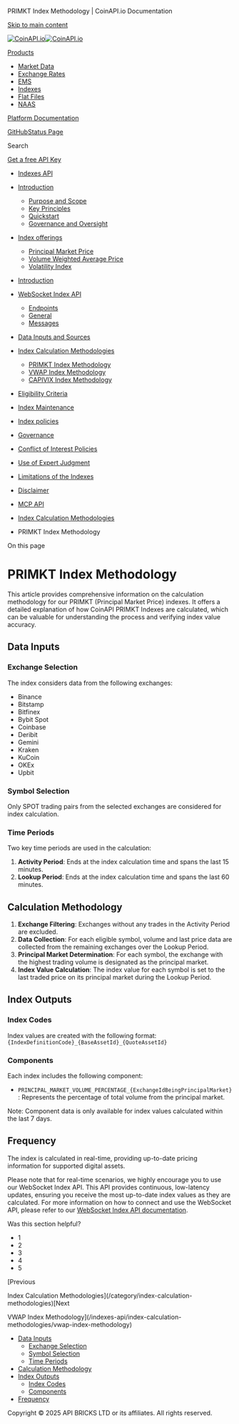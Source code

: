 PRIMKT Index Methodology | CoinAPI.io Documentation




[Skip to main content](#__docusaurus_skipToContent_fallback)

[![CoinAPI.io](/img/logo.svg)![CoinAPI.io](/img/logo.svg)](https://www.coinapi.io)

[Products](/indexes-api/index-calculation-methodologies/primkt-index-methodology)

* [Market Data](/market-data/)
* [Exchange Rates](/exchange-rates-api/)
* [EMS](/ems-api/)
* [Indexes](/indexes-api/)
* [Flat Files](/flat-files-api/)
* [NAAS](/naas-api/)

[Platform Documentation](/general/authentication)

[GitHub](https://github.com/api-bricks/api-bricks-sdk)[Status Page](https://status.coinapi.io)

Search

[Get a free API Key](https://console.coinapi.io/?link=/apikeys/create)

* [Indexes API](/indexes-api/)
* [Introduction](/indexes-api/introduction/)

  + [Purpose and Scope](/indexes-api/introduction/purpose-and-scope)
  + [Key Principles](/indexes-api/introduction/key-principles)
  + [Quickstart](/indexes-api/introduction/quickstart)
  + [Governance and Oversight](/indexes-api/introduction/governance-and-oversight)
* [Index offerings](/category/index-offerings)

  + [Principal Market Price](/indexes-api/index-offerings/primkt-index)
  + [Volume Weighted Average Price](/indexes-api/index-offerings/vwap-index)
  + [Volatility Index](/indexes-api/index-offerings/capivix-index)
* [Introduction](/indexes-api/rest-api/coinapi-indexes-rest-api)
* [WebSocket Index API](/indexes-api/websocket-api/)

  + [Endpoints](/indexes-api/websocket-api/endpoints)
  + [General](/indexes-api/websocket-api/general)
  + [Messages](/indexes-api/websocket-api/messages)
* [Data Inputs and Sources](/indexes-api/data-inputs-and-sources/)
* [Index Calculation Methodologies](/category/index-calculation-methodologies)

  + [PRIMKT Index Methodology](/indexes-api/index-calculation-methodologies/primkt-index-methodology)
  + [VWAP Index Methodology](/indexes-api/index-calculation-methodologies/vwap-index-methodology)
  + [CAPIVIX Index Methodology](/indexes-api/index-calculation-methodologies/capivix-index-methodology)
* [Eligibility Criteria](/category/eligibility-criteria)
* [Index Maintenance](/category/index-maintenance)
* [Index policies](/indexes-api/index-policies/)
* [Governance](/category/governance)
* [Conflict of Interest Policies](/indexes-api/conflict-of-interest-policies)
* [Use of Expert Judgment](/indexes-api/use-of-expert-judgment)
* [Limitations of the Indexes](/indexes-api/limitations-of-the-indexes)
* [Disclaimer](/indexes-api/disclaimer)
* [MCP API](/indexes-api/mcp)

* [Index Calculation Methodologies](/category/index-calculation-methodologies)
* PRIMKT Index Methodology

On this page

PRIMKT Index Methodology
========================

This article provides comprehensive information on the calculation methodology for our PRIMKT (Principal Market Price) indexes. It offers a detailed explanation of how CoinAPI PRIMKT Indexes are calculated, which can be valuable for understanding the process and verifying index value accuracy.

Data Inputs[​](/indexes-api/index-calculation-methodologies/primkt-index-methodology#data-inputs "Direct link to Data Inputs")
------------------------------------------------------------------------------------------------------------------------------

### Exchange Selection[​](/indexes-api/index-calculation-methodologies/primkt-index-methodology#exchange-selection "Direct link to Exchange Selection")

The index considers data from the following exchanges:

* Binance
* Bitstamp
* Bitfinex
* Bybit Spot
* Coinbase
* Deribit
* Gemini
* Kraken
* KuCoin
* OKEx
* Upbit

### Symbol Selection[​](/indexes-api/index-calculation-methodologies/primkt-index-methodology#symbol-selection "Direct link to Symbol Selection")

Only SPOT trading pairs from the selected exchanges are considered for index calculation.

### Time Periods[​](/indexes-api/index-calculation-methodologies/primkt-index-methodology#time-periods "Direct link to Time Periods")

Two key time periods are used in the calculation:

1. **Activity Period**: Ends at the index calculation time and spans the last 15 minutes.
2. **Lookup Period**: Ends at the index calculation time and spans the last 60 minutes.

Calculation Methodology[​](/indexes-api/index-calculation-methodologies/primkt-index-methodology#calculation-methodology "Direct link to Calculation Methodology")
------------------------------------------------------------------------------------------------------------------------------------------------------------------

1. **Exchange Filtering**: Exchanges without any trades in the Activity Period are excluded.
2. **Data Collection**: For each eligible symbol, volume and last price data are collected from the remaining exchanges over the Lookup Period.
3. **Principal Market Determination**: For each symbol, the exchange with the highest trading volume is designated as the principal market.
4. **Index Value Calculation**: The index value for each symbol is set to the last traded price on its principal market during the Lookup Period.

Index Outputs[​](/indexes-api/index-calculation-methodologies/primkt-index-methodology#index-outputs "Direct link to Index Outputs")
------------------------------------------------------------------------------------------------------------------------------------

### Index Codes[​](/indexes-api/index-calculation-methodologies/primkt-index-methodology#index-codes "Direct link to Index Codes")

Index values are created with the following format:
`{IndexDefinitionCode}_{BaseAssetId}_{QuoteAssetId}`

### Components[​](/indexes-api/index-calculation-methodologies/primkt-index-methodology#components "Direct link to Components")

Each index includes the following component:

* `PRINCIPAL_MARKET_VOLUME_PERCENTAGE_{ExchangeIdBeingPrincipalMarket}`: Represents the percentage of total volume from the principal market.

Note: Component data is only available for index values calculated within the last 7 days.

Frequency[​](/indexes-api/index-calculation-methodologies/primkt-index-methodology#frequency "Direct link to Frequency")
------------------------------------------------------------------------------------------------------------------------

The index is calculated in real-time, providing up-to-date pricing information for supported digital assets.

Please note that for real-time scenarios, we highly encourage you to use our WebSocket Index API. This API provides continuous, low-latency updates, ensuring you receive the most up-to-date index values as they are calculated. For more information on how to connect and use the WebSocket API, please refer to our [WebSocket Index API documentation](/indexes-api/websocket-api).

Was this section helpful?

* 1
* 2
* 3
* 4
* 5

[Previous

Index Calculation Methodologies](/category/index-calculation-methodologies)[Next

VWAP Index Methodology](/indexes-api/index-calculation-methodologies/vwap-index-methodology)

* [Data Inputs](/indexes-api/index-calculation-methodologies/primkt-index-methodology#data-inputs)
  + [Exchange Selection](/indexes-api/index-calculation-methodologies/primkt-index-methodology#exchange-selection)
  + [Symbol Selection](/indexes-api/index-calculation-methodologies/primkt-index-methodology#symbol-selection)
  + [Time Periods](/indexes-api/index-calculation-methodologies/primkt-index-methodology#time-periods)
* [Calculation Methodology](/indexes-api/index-calculation-methodologies/primkt-index-methodology#calculation-methodology)
* [Index Outputs](/indexes-api/index-calculation-methodologies/primkt-index-methodology#index-outputs)
  + [Index Codes](/indexes-api/index-calculation-methodologies/primkt-index-methodology#index-codes)
  + [Components](/indexes-api/index-calculation-methodologies/primkt-index-methodology#components)
* [Frequency](/indexes-api/index-calculation-methodologies/primkt-index-methodology#frequency)

Copyright © 2025 API BRICKS LTD or its affiliates. All rights reserved.